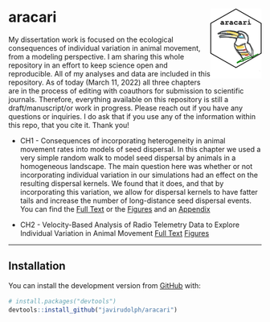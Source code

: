 
<!-- README.md is generated from README.Rmd. Please edit that file -->

# aracari <img src="images/aracari.png" align="right" height="139" />

<!-- badges: start -->

<!-- badges: end -->

My dissertation work is focused on the ecological consequences of individual variation in animal movement, from a modeling perspective. I am sharing this whole repository in an effort to keep science open and reproducible. All of my analyses and data are included in this repository. As of today (March 11, 2022) all three chapters are in the process of editing with coauthors for submission to scientific journals. Therefore, everything available on this repository is still a draft/manuscript/or work in progress. Please reach out if you have any questions or inquiries. I do ask that if you use any of the information within this repo, that you cite it. Thank you!

- CH1 - Consequences of incorporating heterogeneity in animal movement rates into models of seed dispersal. In this chapter we used a very simple random walk to model seed dispersal by animals in a homogeneous landscape. The main question here was whether or not incorporating individual variation in our simulations had an effect on the resulting dispersal kernels. We found that it does, and that by incorporating this variation, we allow for dispersal kernels to have fatter tails and increase the number of long-distance seed dispersal events. You can find the [Full Text](https://javirudolph.github.io/aracari/Ch1_movement_rates/FJRudolph_Ch1_0311.pdf) or the [Figures](https://javirudolph.github.io/aracari/Ch1_movement_rates/Ch1_Figures.html) and an [Appendix](https://javirudolph.github.io/aracari/Ch1_movement_rates/Ch1_Appendix_A.html)

- CH2 - Velocity-Based Analysis of Radio Telemetry Data to Explore Individual Variation in Animal Movement [Full Text](https://javirudolph.github.io/aracari/Ch2_distributions/FJRudolph_CH2_0311.pdf) [Figures](https://javirudolph.github.io/aracari/Ch2_distributions/Ch2_Figures.html)

-----

## Installation

You can install the development version from
[GitHub](https://github.com/) with:

``` r
# install.packages("devtools")
devtools::install_github("javirudolph/aracari")
```
